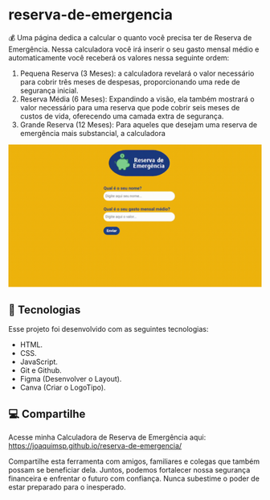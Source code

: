 # reserva-de-emergencia
 💰 Uma página dedica a calcular o quanto você precisa ter de Reserva de Emergência. Nessa calculadora você irá inserir o seu gasto mensal médio e automaticamente você receberá os valores nessa seguinte ordem:

1.	Pequena Reserva (3 Meses): a calculadora revelará o valor necessário para cobrir três meses de despesas, proporcionando uma rede de segurança inicial.
2.	Reserva Média (6 Meses): Expandindo a visão, ela também mostrará o valor necessário para uma reserva que pode cobrir seis meses de custos de vida, oferecendo uma camada extra de segurança.
3.	Grande Reserva (12 Meses): Para aqueles que desejam uma reserva de emergência mais substancial, a calculadora 

<img src="assets/img/video.gif" alt="Gif da aplicação funcionando">

## 🚀 Tecnologias

Esse projeto foi desenvolvido com as seguintes tecnologias:

- HTML.
- CSS.
- JavaScript.
- Git e Github.
- Figma (Desenvolver o Layout).
- Canva (Criar o LogoTipo).

## 💻 Compartilhe

Acesse minha Calculadora de Reserva de Emergência aqui: https://joaquimsp.github.io/reserva-de-emergencia/

Compartilhe esta ferramenta com amigos, familiares e colegas que também possam se beneficiar dela. Juntos, podemos fortalecer nossa segurança financeira e enfrentar o futuro com confiança. Nunca subestime o poder de estar preparado para o inesperado.

